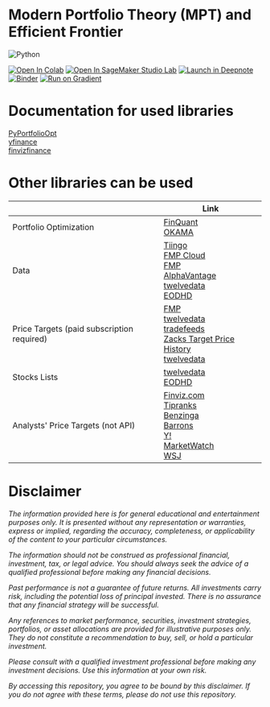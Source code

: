 # Modern Portfolio Theory (MPT) and Efficient Frontier

![Python](https://img.shields.io/badge/Python-3.10-blue)

[![Open In Colab](https://colab.research.google.com/assets/colab-badge.svg)](https://colab.research.google.com/github/vasiliadi/efficient_frontier_basics/blob/main/PyPortfolioOpt_Stocks.ipynb)
[![Open In SageMaker Studio Lab](https://studiolab.sagemaker.aws/studiolab.svg)](https://studiolab.sagemaker.aws/import/github/vasiliadi/efficient_frontier_basics/blob/main/PyPortfolioOpt_Stocks.ipynb) 
[![Launch in Deepnote](https://deepnote.com/buttons/launch-in-deepnote-white-small.svg)](https://deepnote.com/launch?url=https%3A%2F%2Fgithub.com%2Fvasiliadi%2Fefficient_frontier_basics%2Fblob%2Fmain%2FPyPortfolioOpt_Stocks.ipynb)
[![Binder](https://mybinder.org/badge_logo.svg)](https://mybinder.org/v2/gh/vasiliadi/efficient_frontier_basics/main?labpath=PyPortfolioOpt_Stocks.ipynb)
[![Run on Gradient](https://assets.paperspace.io/img/gradient-badge.svg)](https://console.paperspace.com/github/vasiliadi/efficient_frontier_basics/blob/main/PyPortfolioOpt_Stocks.ipynb)

# Documentation for used libraries 
[PyPortfolioOpt](https://pyportfolioopt.readthedocs.io/en/latest/index.html) \
[yfinance](https://pypi.org/project/yfinance/) \
[finvizfinance](https://github.com/lit26/finvizfinance/)

# Other libraries can be used

| ‎   | Link 
|---|---|
| Portfolio Optimization | [FinQuant](https://github.com/fmilthaler/FinQuant)<br>[OKAMA](https://okama.readthedocs.io/en/master/)
| Data | [Tiingo](https://www.tiingo.com/documentation/end-of-day)<br>[FMP Cloud](https://fmpcloud.io/documentation/#historicalStockData)<br>[FMP](https://site.financialmodelingprep.com/developer/docs#charts)<br>[AlphaVantage](https://www.alphavantage.co/documentation/)<br>[twelvedata](https://twelvedata.com/docs#time-series)<br>[EODHD](https://eodhd.com/financial-apis/api-for-historical-data-and-volumes/)
| Price Targets (paid subscription required) | [FMP](https://site.financialmodelingprep.com/developer/docs#price-target)<br>[twelvedata](https://twelvedata.com/docs#price_target)<br>[tradefeeds](https://tradefeeds.com/)<br>[Zacks Target Price History](https://data.nasdaq.com/databases/ZTP#documentation)<br>[twelvedata](https://twelvedata.com/docs#price_target)
| Stocks Lists | [twelvedata](https://twelvedata.com/docs#stocks-list)<br>[EODHD](https://eodhd.com/financial-apis/exchanges-api-list-of-tickers-and-trading-hours/)
| Analysts' Price Targets (not API) | [Finviz.com](https://finviz.com/quote.ashx?t=AAPL&p=d)<br>[Tipranks](https://www.tipranks.com/stocks/aapl/forecast)<br>[Benzinga](https://www.benzinga.com/quote/AAPL/analyst-ratings)<br>[Barrons](https://www.barrons.com/market-data/stocks/aapl/research-ratings?mod=quotes#subnav)<br>[Y!](https://finance.yahoo.com/quote/MSFT/analysis)<br>[MarketWatch](https://www.marketwatch.com/investing/stock/aapl/analystestimates?mod=mw_quote_tab)<br>[WSJ](https://www.wsj.com/market-data/quotes/GDRX/research-ratings)

# Disclaimer

<i>The information provided here is for general educational and entertainment purposes only. It is presented without any representation or warranties, express or implied, regarding the accuracy, completeness, or applicability of the content to your particular circumstances.

The information should not be construed as professional financial, investment, tax, or legal advice. You should always seek the advice of a qualified professional before making any financial decisions.

Past performance is not a guarantee of future returns. All investments carry risk, including the potential loss of principal invested. There is no assurance that any financial strategy will be successful.

Any references to market performance, securities, investment strategies, portfolios, or asset allocations are provided for illustrative purposes only. They do not constitute a recommendation to buy, sell, or hold a particular investment.

Please consult with a qualified investment professional before making any investment decisions. Use this information at your own risk.

By accessing this repository, you agree to be bound by this disclaimer. If you do not agree with these terms, please do not use this repository.</i>